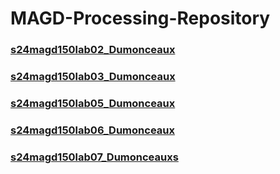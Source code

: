 # MAGD-Processing-Repository

### [s24magd150lab02_Dumonceaux](https://github.com/Boyloytt/MAGD-Processing-Repository/blob/gh-pages/s24magd150lab02_Dumonceaux.zip)

### [s24magd150lab03_Dumonceaux](https://github.com/Boyloytt/MAGD-Processing-Repository/blob/gh-pages/s24magd150lab03_Dumonceaux.zip)

### [s24magd150lab05_Dumonceaux](https://github.com/Boyloytt/MAGD-Processing-Repository/blob/gh-pages/s24magd150lab05_Dumonceaux.zip)

### [s24magd150lab06_Dumonceaux](https://github.com/Boyloytt/MAGD-Processing-Repository/blob/gh-pages/s24magd150lab06_Dumonceaux.zip)

### [s24magd150lab07_Dumonceauxs](https://github.com/Boyloytt/MAGD-Processing-Repository/blob/gh-pages/s24magd150lab07_Dumonceaux.zip)
